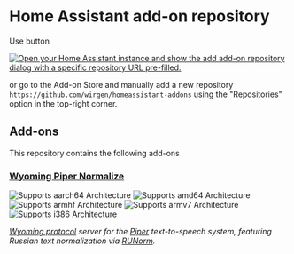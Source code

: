 # Home Assistant add-on repository

Use button

[![Open your Home Assistant instance and show the add add-on repository dialog with a specific repository URL pre-filled.](https://my.home-assistant.io/badges/supervisor_add_addon_repository.svg)](https://my.home-assistant.io/redirect/supervisor_add_addon_repository/?repository_url=https%3A%2F%2Fgithub.com%2Fwirgen%2Fhomeassistant-addons)

or go to the Add-on Store and manually add a new repository `https://github.com/wirgen/homeassistant-addons`
using the "Repositories" option in the top-right corner.

## Add-ons

This repository contains the following add-ons

### [Wyoming Piper Normalize](./wyoming-piper-normalize)

![Supports aarch64 Architecture][aarch64-yes-shield]
![Supports amd64 Architecture][amd64-yes-shield]
![Supports armhf Architecture][armhf-no-shield]
![Supports armv7 Architecture][armv7-no-shield]
![Supports i386 Architecture][i386-no-shield]

_[Wyoming protocol](https://github.com/rhasspy/wyoming) server for the [Piper](https://github.com/rhasspy/piper/)
text-to-speech system, featuring Russian text normalization via [RUNorm](https://github.com/Den4ikAI/runorm)._

<!--

Notes to developers after forking or using the github template feature:
- While developing comment out the 'image' key from 'example/config.yaml' to make the supervisor build the addon
  - Remember to put this back when pushing up your changes.
- When you merge to the 'main' branch of your repository a new build will be triggered.
  - Make sure you adjust the 'version' key in 'example/config.yaml' when you do that.
  - Make sure you update 'example/CHANGELOG.md' when you do that.
  - The first time this runs you might need to adjust the image configuration on github container registry to make it public
  - You may also need to adjust the github Actions configuration (Settings > Actions > General > Workflow > Read & Write)
- Adjust the 'image' key in 'example/config.yaml' so it points to your username instead of 'home-assistant'.
  - This is where the build images will be published to.
- Rename the example directory.
  - The 'slug' key in 'example/config.yaml' should match the directory name.
- Adjust all keys/url's that points to 'home-assistant' to now point to your user/fork.
- Share your repository on the forums https://community.home-assistant.io/c/projects/9
- Do awesome stuff!
 -->

[aarch64-yes-shield]: https://img.shields.io/badge/aarch64-yes-green.svg
[amd64-yes-shield]: https://img.shields.io/badge/amd64-yes-green.svg
[armhf-yes-shield]: https://img.shields.io/badge/armhf-yes-green.svg
[armv7-yes-shield]: https://img.shields.io/badge/armv7-yes-green.svg
[i386-yes-shield]: https://img.shields.io/badge/i386-yes-green.svg
[aarch64-no-shield]: https://img.shields.io/badge/aarch64-no-red.svg
[amd64-no-shield]: https://img.shields.io/badge/amd64-no-red.svg
[armhf-no-shield]: https://img.shields.io/badge/armhf-no-red.svg
[armv7-no-shield]: https://img.shields.io/badge/armv7-no-red.svg
[i386-no-shield]: https://img.shields.io/badge/i386-no-red.svg
